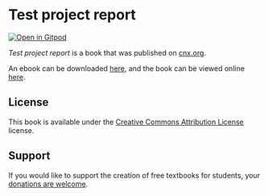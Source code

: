 # Test project report

[![Open in Gitpod](https://gitpod.io/button/open-in-gitpod.svg)](https://gitpod.io/from-referrer/)

_Test project report_ is a book that was published on [cnx.org](https://cnx.org/).

An ebook can be downloaded [here](https://github.com/cnx-user-books/cnxbook-test-project-report/releases/latest), and the book can be viewed online [here](https://github.com/cnx-user-books/cnxbook-test-project-report/releases/latest).

## License
This book is available under the [Creative Commons Attribution License](./LICENSE) license.

## Support
If you would like to support the creation of free textbooks for students, your [donations are welcome](https://riceconnect.rice.edu/donation/support-openstax-banner).
